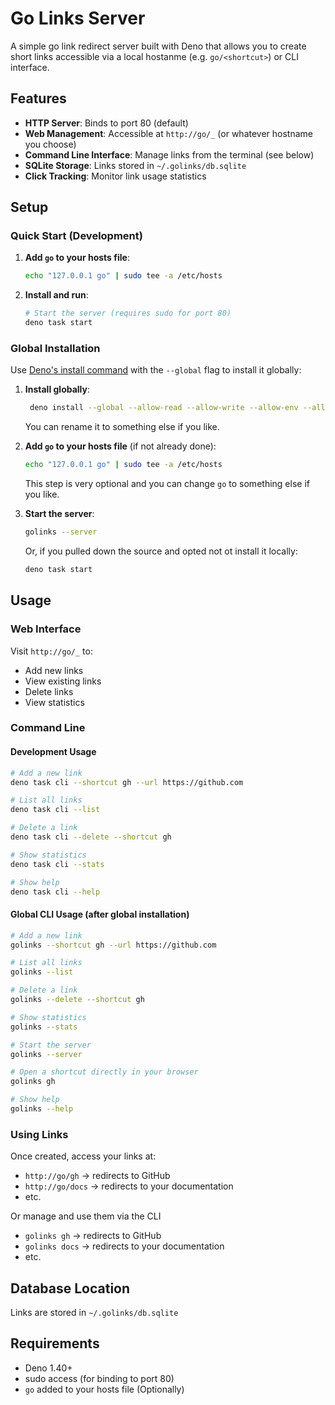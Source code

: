 # Go Links Server

A simple go link redirect server built with Deno that allows you to create short links accessible via a local hostanme (e.g. `go/<shortcut>`) or CLI interface.

## Features

- **HTTP Server**: Binds to port 80 (default)
- **Web Management**: Accessible at `http://go/_` (or whatever hostname you choose)
- **Command Line Interface**: Manage links from the terminal (see below)
- **SQLite Storage**: Links stored in `~/.golinks/db.sqlite`
- **Click Tracking**: Monitor link usage statistics

## Setup

### Quick Start (Development)

1. **Add `go` to your hosts file**:

   ```bash
   echo "127.0.0.1 go" | sudo tee -a /etc/hosts
   ```

2. **Install and run**:
   ```bash
   # Start the server (requires sudo for port 80)
   deno task start
   ```

### Global Installation

Use [Deno's install command](https://docs.deno.com/runtime/reference/cli/install/#deno-install---global-%5Bpackage_or_url%5D) with the `--global` flag to install it globally:

1. **Install globally**:
   ```bash
    deno install --global --allow-read --allow-write --allow-env --allow-net --allow-run --config deno.json --name golinks cli.ts
   ```
   You can rename it to something else if you like.
2. **Add `go` to your hosts file** (if not already done):

   ```bash
   echo "127.0.0.1 go" | sudo tee -a /etc/hosts
   ```
   This step is very optional and you can change `go` to something else if you like.

3. **Start the server**:
   ```bash
   golinks --server
   ```
   Or, if you pulled down the source and opted not ot install it locally:
   ```bash
   deno task start
   ```

## Usage

### Web Interface

Visit `http://go/_` to:

- Add new links
- View existing links
- Delete links
- View statistics

### Command Line

#### Development Usage

```bash
# Add a new link
deno task cli --shortcut gh --url https://github.com

# List all links
deno task cli --list

# Delete a link
deno task cli --delete --shortcut gh

# Show statistics
deno task cli --stats

# Show help
deno task cli --help
```

#### Global CLI Usage (after global installation)

```bash
# Add a new link
golinks --shortcut gh --url https://github.com

# List all links
golinks --list

# Delete a link
golinks --delete --shortcut gh

# Show statistics
golinks --stats

# Start the server
golinks --server

# Open a shortcut directly in your browser
golinks gh

# Show help
golinks --help
```

### Using Links

Once created, access your links at:

- `http://go/gh` → redirects to GitHub
- `http://go/docs` → redirects to your documentation
- etc.

Or manage and use them via the CLI

- `golinks gh` → redirects to GitHub
- `golinks docs` → redirects to your documentation
- etc.


## Database Location

Links are stored in `~/.golinks/db.sqlite`

## Requirements

- Deno 1.40+
- sudo access (for binding to port 80)
- `go` added to your hosts file (Optionally)
